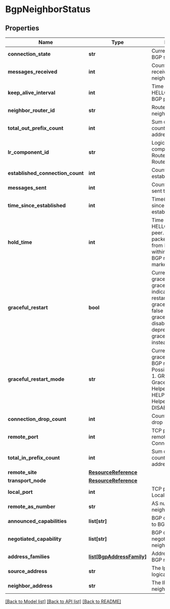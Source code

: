 # BgpNeighborStatus

## Properties
Name | Type | Description | Notes
------------ | ------------- | ------------- | -------------
**connection_state** | **str** | Current state of the BGP session. | [optional] 
**messages_received** | **int** | Count of messages received from the neighbor | [optional] 
**keep_alive_interval** | **int** | Time in ms to wait for HELLO packet from BGP peer | [optional] 
**neighbor_router_id** | **str** | Router ID of the BGP neighbor. | [optional] 
**total_out_prefix_count** | **int** | Sum of out prefixes counts across all address families. | [optional] 
**lr_component_id** | **str** | Logical router component(Service Router/Distributed Router) id | [optional] 
**established_connection_count** | **int** | Count of connections established | [optional] 
**messages_sent** | **int** | Count of messages sent to the neighbor | [optional] 
**time_since_established** | **int** | Time(in seconds) since connection was established. | [optional] 
**hold_time** | **int** | Time in ms to wait for HELLO from BGP peer. If a HELLO packet is not seen from BGP Peer withing hold_time then BGP neighbor will be marked as down. | [optional] 
**graceful_restart** | **bool** | Current state of graceful restart where graceful_restart &#x3D; true indicates graceful restart is enabled and graceful_restart &#x3D; false indicates graceful restart is disabled. This is deprecated field, use graceful_restart_mode instead.  | [optional] 
**graceful_restart_mode** | **str** | Current state of graceful restart of BGP neighbor. Possible values are - 1. GR_AND_HELPER - Graceful restart with Helper 2. HELPER_ONLY - Helper only 3. DISABLE - Disabled  | [optional] 
**connection_drop_count** | **int** | Count of connection drop | [optional] 
**remote_port** | **int** | TCP port number of remote BGP Connection | [optional] 
**total_in_prefix_count** | **int** | Sum of in prefixes counts across all address families. | [optional] 
**remote_site** | [**ResourceReference**](ResourceReference.md) |  | [optional] 
**transport_node** | [**ResourceReference**](ResourceReference.md) |  | [optional] 
**local_port** | **int** | TCP port number of Local BGP connection | [optional] 
**remote_as_number** | **str** | AS number of the BGP neighbor | [optional] 
**announced_capabilities** | **list[str]** | BGP capabilities sent to BGP neighbor. | [optional] 
**negotiated_capability** | **list[str]** | BGP capabilities negotiated with BGP neighbor. | [optional] 
**address_families** | [**list[BgpAddressFamily]**](BgpAddressFamily.md) | Address families of BGP neighbor | [optional] 
**source_address** | **str** | The Ip address of logical port | [optional] 
**neighbor_address** | **str** | The IP of the BGP neighbor | [optional] 

[[Back to Model list]](../README.md#documentation-for-models) [[Back to API list]](../README.md#documentation-for-api-endpoints) [[Back to README]](../README.md)

